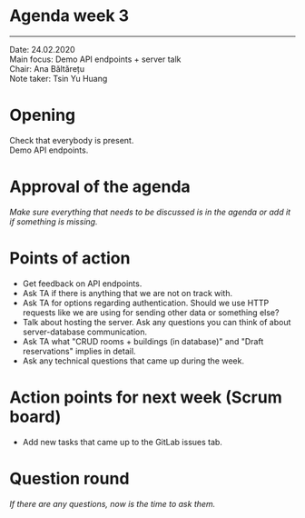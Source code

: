 # Agenda week 3
---

Date:           24.02.2020\
Main focus:     Demo API endpoints + server talk\
Chair:          Ana Băltărețu\
Note taker:     Tsin Yu Huang

# Opening
Check that everybody is present.\
Demo API endpoints.

# Approval of the agenda
*Make sure everything that needs to be discussed is in the agenda or add it if something is missing.*

# Points of action
 - Get feedback on API endpoints.
 - Ask TA if there is anything that we are not on track with.
 - Ask TA for options regarding authentication. Should we use HTTP requests like we are using for sending other data or something else?
 - Talk about hosting the server. Ask any questions you can think of about server-database communication.
 - Ask TA what "CRUD rooms + buildings (in database)" and "Draft reservations" implies in detail.
 - Ask any technical questions that came up during the week.

# Action points for next week (Scrum board)
 - Add new tasks that came up to the GitLab issues tab.

# Question round
*If there are any questions, now is the time to ask them.*
